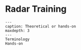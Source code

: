 # Radar Training



```{toctree}
---
caption: Theoretical or hands-on
maxdepth: 3
---
Terminology
Hands-on
```